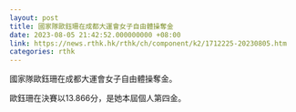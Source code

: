 ```yaml
---
layout: post
title: 國家隊歐鈺珊在成都大運會女子自由體操奪金
date: 2023-08-05 21:42:52.000000000 +08:00
link: https://news.rthk.hk/rthk/ch/component/k2/1712225-20230805.htm
categories: rthk
---
```


國家隊歐鈺珊在成都大運會女子自由體操奪金。

歐鈺珊在決賽以13.866分，是她本屆個人第四金。
